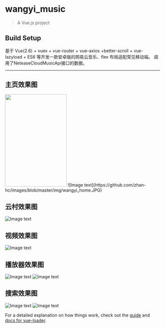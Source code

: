 # wangyi_music

> A Vue.js project

## Build Setup

基于 Vue(2.6) + vuex + vue-router + vue-axios +better-scroll + vue-lazyload + ES6 等开发一款安卓版的网易云音乐、flex 布局适配常见移动端。
调用了NeteaseCloudMusicApi接口的数据。

-------
## 主页效果图

<img src="https://github.com/zhan-hc/images/blob/master/img/wangyi_home.JPG" width = "200" height = "300" alt=""/>
![Image text](https://github.com/zhan-hc/images/blob/master/img/wangyi_home.JPG)

## 云村效果图

![Image text](https://github.com/zhan-hc/images/blob/master/img/wangyi_yuncun.JPG)

## 视频效果图

![Image text](https://github.com/zhan-hc/images/blob/master/img/wangyi_video.JPG)

## 播放器效果图

![Image text](https://github.com/zhan-hc/images/blob/master/img/wangyi_play.JPG)
![Image text](https://github.com/zhan-hc/images/blob/master/img/wangyi_lyric.JPG)

## 搜索效果图

![Image text](https://github.com/zhan-hc/images/blob/master/img/wangyi_search.JPG)
![Image text](https://github.com/zhan-hc/images/blob/master/img/wangyi_search_result.JPG)

For a detailed explanation on how things work, check out the [guide](http://vuejs-templates.github.io/webpack/) and [docs for vue-loader](http://vuejs.github.io/vue-loader).
